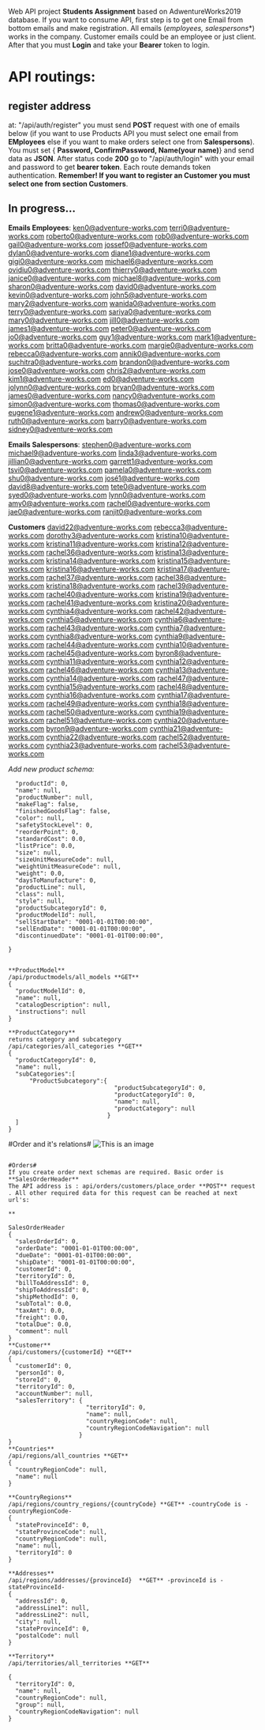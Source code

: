 Web API project **Students Assignment** based on AdwentureWorks2019 database.
If you want to consume API, first step is to get one Email from bottom emails and make registration. All emails (*employees, salespersons**) works in the company. Customer emails could be an employee or just client. After that you must **Login** and take your **Bearer** token to login.
# API routings:
## register address 
at: "/api/auth/register" you must send **POST** request with one of emails below (if you want to use Products API you must select one email from **EMployees** else if you want to make orders select one from **Salespersons**). You must set { **Password, ConfirmPassword, Name(your name)**} and send data as **JSON**. After status code **200** go to "/api/auth/login" with your email and password to get **bearer token**. Each route demands token authentication. **Remember! If you want to register an Customer you must select one from section Customers**.  
## In progress...

<b>Emails Employees</b>:
ken0@adventure-works.com
terri0@adventure-works.com
roberto0@adventure-works.com
rob0@adventure-works.com
gail0@adventure-works.com
jossef0@adventure-works.com
dylan0@adventure-works.com
diane1@adventure-works.com
gigi0@adventure-works.com
michael6@adventure-works.com
ovidiu0@adventure-works.com
thierry0@adventure-works.com
janice0@adventure-works.com
michael8@adventure-works.com
sharon0@adventure-works.com
david0@adventure-works.com
kevin0@adventure-works.com
john5@adventure-works.com
mary2@adventure-works.com
wanida0@adventure-works.com
terry0@adventure-works.com
sariya0@adventure-works.com
mary0@adventure-works.com
jill0@adventure-works.com
james1@adventure-works.com
peter0@adventure-works.com
jo0@adventure-works.com
guy1@adventure-works.com
mark1@adventure-works.com
britta0@adventure-works.com
margie0@adventure-works.com
rebecca0@adventure-works.com
annik0@adventure-works.com
suchitra0@adventure-works.com
brandon0@adventure-works.com
jose0@adventure-works.com
chris2@adventure-works.com
kim1@adventure-works.com
ed0@adventure-works.com
jolynn0@adventure-works.com
bryan0@adventure-works.com
james0@adventure-works.com
nancy0@adventure-works.com
simon0@adventure-works.com
thomas0@adventure-works.com
eugene1@adventure-works.com
andrew0@adventure-works.com
ruth0@adventure-works.com
barry0@adventure-works.com
sidney0@adventure-works.com

<b>Emails Salespersons</b>:
stephen0@adventure-works.com
michael9@adventure-works.com
linda3@adventure-works.com
jillian0@adventure-works.com
garrett1@adventure-works.com
tsvi0@adventure-works.com
pamela0@adventure-works.com
shu0@adventure-works.com
josé1@adventure-works.com
david8@adventure-works.com
tete0@adventure-works.com
syed0@adventure-works.com
lynn0@adventure-works.com
amy0@adventure-works.com
rachel0@adventure-works.com
jae0@adventure-works.com
ranjit0@adventure-works.com

<b>Customers</b>
david22@adventure-works.com
rebecca3@adventure-works.com
dorothy3@adventure-works.com
kristina10@adventure-works.com
kristina11@adventure-works.com
kristina12@adventure-works.com
rachel36@adventure-works.com
kristina13@adventure-works.com
kristina14@adventure-works.com
kristina15@adventure-works.com
kristina16@adventure-works.com
kristina17@adventure-works.com
rachel37@adventure-works.com
rachel38@adventure-works.com
kristina18@adventure-works.com
rachel39@adventure-works.com
rachel40@adventure-works.com
kristina19@adventure-works.com
rachel41@adventure-works.com
kristina20@adventure-works.com
cynthia4@adventure-works.com
rachel42@adventure-works.com
cynthia5@adventure-works.com
cynthia6@adventure-works.com
rachel43@adventure-works.com
cynthia7@adventure-works.com
cynthia8@adventure-works.com
cynthia9@adventure-works.com
rachel44@adventure-works.com
cynthia10@adventure-works.com
rachel45@adventure-works.com
byron8@adventure-works.com
cynthia11@adventure-works.com
cynthia12@adventure-works.com
rachel46@adventure-works.com
cynthia13@adventure-works.com
cynthia14@adventure-works.com
rachel47@adventure-works.com
cynthia15@adventure-works.com
rachel48@adventure-works.com
cynthia16@adventure-works.com
cynthia17@adventure-works.com
rachel49@adventure-works.com
cynthia18@adventure-works.com
rachel50@adventure-works.com
cynthia19@adventure-works.com
rachel51@adventure-works.com
cynthia20@adventure-works.com
byron9@adventure-works.com
cynthia21@adventure-works.com
cynthia22@adventure-works.com
rachel52@adventure-works.com
cynthia23@adventure-works.com
rachel53@adventure-works.com

*Add new product schema:*
```{
  "productId": 0,
  "name": null,
  "productNumber": null,
  "makeFlag": false,
  "finishedGoodsFlag": false,
  "color": null,
  "safetyStockLevel": 0,
  "reorderPoint": 0,
  "standardCost": 0.0,
  "listPrice": 0.0,
  "size": null,
  "sizeUnitMeasureCode": null,
  "weightUnitMeasureCode": null,
  "weight": 0.0,
  "daysToManufacture": 0,
  "productLine": null,
  "class": null,
  "style": null,
  "productSubcategoryId": 0,
  "productModelId": null,
  "sellStartDate": "0001-01-01T00:00:00",
  "sellEndDate": "0001-01-01T00:00:00",
  "discontinuedDate": "0001-01-01T00:00:00",
  
}


**ProductModel**
/api/productmodels/all_models **GET**
{
  "productModelId": 0,
  "name": null,
  "catalogDescription": null,
  "instructions": null
}

**ProductCategory**
returns category and subcategory
/api/categories/all_categories **GET**
{
  "productCategoryId": 0,
  "name": null,
  "subCategories":[
	  "ProductSubcategory":{
							  "productSubcategoryId": 0,
							  "productCategoryId": 0,
							  "name": null,
							  "productCategory": null
							}
  ]
}

```
#Order and it's relations#
![This is an image](https://user-images.githubusercontent.com/15988325/147693165-528905e8-fcb5-47b2-a651-7bb9d671eac6.png)
```

#Orders#
If you create order next schemas are required. Basic order is **SalesOrderHeader**
The API address is : api/orders/customers/place_order **POST** request . All other required data for this request can be reached at next url's:

**

SalesOrderHeader
{
  "salesOrderId": 0,
  "orderDate": "0001-01-01T00:00:00",
  "dueDate": "0001-01-01T00:00:00",
  "shipDate": "0001-01-01T00:00:00",
  "customerId": 0,
  "territoryId": 0,
  "billToAddressId": 0,
  "shipToAddressId": 0,
  "shipMethodId": 0,
  "subTotal": 0.0,
  "taxAmt": 0.0,
  "freight": 0.0,
  "totalDue": 0.0,
  "comment": null
}
**Customer**
/api/customers/{customerId} **GET**
{
  "customerId": 0,
  "personId": 0,
  "storeId": 0,
  "territoryId": 0,
  "accountNumber": null,
  "salesTerritory": {
					  "territoryId": 0,
					  "name": null,
					  "countryRegionCode": null,
					  "countryRegionCodeNavigation": null
					}
}
**Countries**
/api/regions/all_countries **GET**
{
  "countryRegionCode": null,
  "name": null
}

**CountryRegions**
/api/regions/country_regions/{countryCode} **GET** -countryCode is -countryRegionCode-
{
  "stateProvinceId": 0,
  "stateProvinceCode": null,
  "countryRegionCode": null,
  "name": null,
  "territoryId": 0
}

**Addresses**
/api/regions/addresses/{provinceId}  **GET** -provinceId is -stateProvinceId-
{
  "addressId": 0,
  "addressLine1": null,
  "addressLine2": null,
  "city": null,
  "stateProvinceId": 0,
  "postalCode": null
}

**Territory**
/api/territories/all_territories **GET**

{
  "territoryId": 0,
  "name": null,
  "countryRegionCode": null,
  "group": null,
  "countryRegionCodeNavigation": null
}

